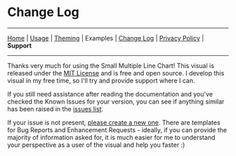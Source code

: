 # Change Log
---
[Home](../readme.md) | [Usage](./usage.md) | [Theming](./theming.md) | Examples | [Change Log](./change_log.md) | [Privacy Policy](./privacy_policy.md) | **Support**

---

Thanks very much for using the Small Multiple Line Chart! This visual is released under the [MIT License](https://en.wikipedia.org/wiki/MIT_License) and is free and open source. I develop this visual in my free time, so I'll try and provide support where I can.

If you still need assistance after reading the documentation and you've checked the Known Issues for your version, you can see if anything similar has been raised in the [issues list](https://github.com/dm-p/powerbi-visuals-smlc/issues).

If your issue is not present, [please create a new one](https://github.com/dm-p/powerbi-visuals-smlc/issues/new/choose). There are templates for Bug Reports and Enhancement Requests - ideally, if you can provide the majority of information asked for, it is much easier for me to understand your perspective as a user of the visual and help you faster :)
